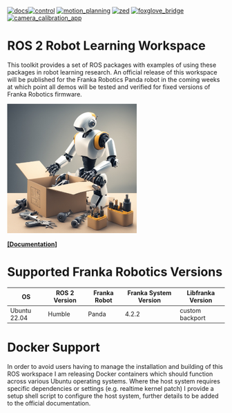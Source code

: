 [![docs](https://github.com/peterdavidfagan/ros2_robotics_research_toolkit/actions/workflows/pages.yaml/badge.svg)](https://github.com/peterdavidfagan/ros2_robotics_research_toolkit/blob/franka_emika_panda/.github/workflows/pages.yaml)[![control](https://github.com/peterdavidfagan/ros2_robotics_research_toolkit/actions/workflows/control.yaml/badge.svg)](https://github.com/peterdavidfagan/ros2_robotics_research_toolkit/blob/franka_emika_panda/.github/workflows/control.yaml) [![motion_planning](https://github.com/peterdavidfagan/ros2_robotics_research_toolkit/actions/workflows/motion_planning.yaml/badge.svg)](https://github.com/peterdavidfagan/ros2_robotics_research_toolkit/blob/franka_emika_panda/.github/workflows/motion_planning.yaml) [![zed](https://github.com/peterdavidfagan/ros2_robotics_research_toolkit/actions/workflows/zed.yaml/badge.svg)](https://github.com/peterdavidfagan/ros2_robotics_research_toolkit/blob/franka_emika_panda/.github/workflows/zed.yaml)
[![foxglove_bridge](https://github.com/peterdavidfagan/ros2_robotics_research_toolkit/actions/workflows/foxglove_bridge.yaml/badge.svg)](https://github.com/peterdavidfagan/ros2_robotics_research_toolkit/blob/franka_emika_panda/.github/workflows/foxglove_bridge.yaml)
[![camera_calibration_app](https://github.com/peterdavidfagan/ros2_robotics_research_toolkit/actions/workflows/calibration_app.yaml/badge.svg)](https://github.com/peterdavidfagan/ros2_robotics_research_toolkit/blob/franka_emika_panda/.github/workflows/calibration_app.yaml)


# ROS 2 Robot Learning Workspace 
This toolkit provides a set of ROS packages with examples of using these packages in robot learning research. An official release of this workspace will be published for the Franka Robotics Panda robot in the coming weeks at which point all demos will be tested and verified for fixed versions of Franka Robotics firmware. 

<img src="./assets/robotics_toolkit.jpeg" height=300/>

[**[Documentation]**](https://peterdavidfagan.com/ros2_robotics_research_toolkit/) &ensp;


# Supported Franka Robotics Versions

| OS | ROS 2 Version | Franka Robot | Franka System Version | Libfranka Version |
| --- | --- | --- | --- | --- |
| Ubuntu 22.04 | Humble | Panda | 4.2.2 | custom backport |


# Docker Support
In order to avoid users having to manage the installation and building of this ROS workspace I am releasing Docker containers which should function across various Ubuntu operating systems. Where the host system requires specific dependencies or settings (e.g. realtime kernel patch) I provide a setup shell script to configure the host system, further details to be added to the official documentation.
